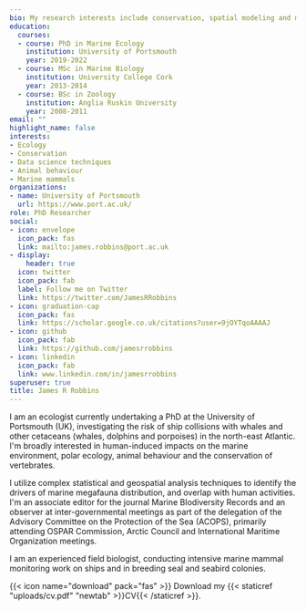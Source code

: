 ```yaml
---
bio: My research interests include conservation, spatial modeling and marine mammal ecology. 
education:
  courses:
  - course: PhD in Marine Ecology
    institution: University of Portsmouth
    year: 2019-2022
  - course: MSc in Marine Biology
    institution: University College Cork
    year: 2013-2014
  - course: BSc in Zoology
    institution: Anglia Ruskin University
    year: 2008-2011
email: ""
highlight_name: false
interests:
- Ecology
- Conservation
- Data science techniques
- Animal behaviour
- Marine mammals
organizations:
- name: University of Portsmouth
  url: https://www.port.ac.uk/
role: PhD Researcher
social:
- icon: envelope
  icon_pack: fas
  link: mailto:james.robbins@port.ac.uk
- display:
    header: true
  icon: twitter
  icon_pack: fab
  label: Follow me on Twitter
  link: https://twitter.com/JamesRRobbins
- icon: graduation-cap
  icon_pack: fas
  link: https://scholar.google.co.uk/citations?user=9jOYTqoAAAAJ
- icon: github
  icon_pack: fab
  link: https://github.com/jamesrrobbins
- icon: linkedin
  icon_pack: fab
  link: www.linkedin.com/in/jamesrrobbins
superuser: true
title: James R Robbins
---
```


I am an ecologist currently undertaking a PhD at the University of Portsmouth (UK), investigating the risk of ship collisions with whales and other cetaceans (whales, dolphins and porpoises) in the north-east Atlantic. I'm broadly interested in human-induced impacts on the marine environment, polar ecology, animal behaviour and the conservation of vertebrates.

I utilize complex statistical and geospatial analysis techniques to identify the drivers of marine megafauna distribution, and overlap with human activities. I'm an associate editor for the journal Marine BIodiversity Records and an observer at inter-governmental meetings as part of the delegation of the Advisory Committee on the Protection of the Sea (ACOPS), primarily attending OSPAR Commission, Arctic Council and International Maritime Organization meetings.

I am an experienced field biologist, conducting intensive marine mammal monitoring work on ships and in breeding seal and seabird colonies. 

{{< icon name="download" pack="fas" >}} Download my {{< staticref "uploads/cv.pdf" "newtab" >}}CV{{< /staticref >}}.
